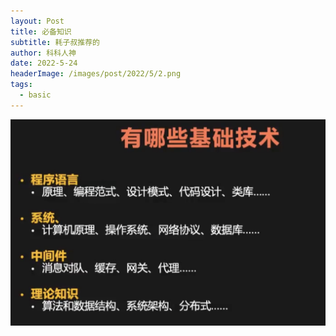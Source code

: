 ```yaml
---
layout: Post
title: 必备知识
subtitle: 耗子叔推荐的
author: 科科人神
date: 2022-5-24
headerImage: /images/post/2022/5/2.png
tags:
  - basic
---
```

![](./1.png)
